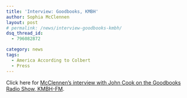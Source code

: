 ```yaml
---
title: 'Interview: Goodbooks, KMBH'
author: Sophia McClennen
layout: post
# permalink: /news/interview-goodbooks-kmbh/
dsq_thread_id:
  - 796082872

category: news
tags:
  - America According to Colbert
  - Press
---
```

Click here for [McClennen&#8217;s interview with John Cook on the Goodbooks Radio Show, KMBH-FM][1].

 [1]: http://www.podbean.com/home/podcast-directory-play.php?eid=4872471